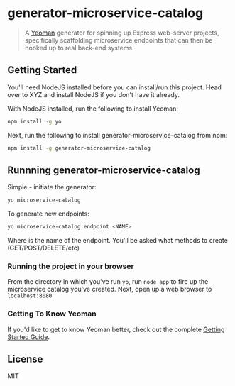 # generator-microservice-catalog

> A [Yeoman](http://yeoman.io) generator for spinning up Express web-server projects, specifically scaffolding microservice endpoints that can then be hooked up to real back-end systems.

## Getting Started

You'll need NodeJS installed before you can install/run this project. Head over to XYZ and install NodeJS if you don't have it already.

With NodeJS installed, run the following to install Yeoman:

```bash
npm install -g yo
```

Next, run the following to install generator-microservice-catalog from npm:

```bash
npm install -g generator-microservice-catalog
```

## Runnning generator-microservice-catalog

Simple - initiate the generator:

```bash
yo microservice-catalog
```

To generate new endpoints:

```bash
yo microservice-catalog:endpoint <NAME>
```

Where <NAME> is the name of the endpoint. You'll be asked what methods to create (GET/POST/DELETE/etc)

### Running the project in your browser

From the directory in which you've run `yo`, run `node app` to fire up the microservice catalog you've created. Next, open up a web browser to `localhost:8080`

### Getting To Know Yeoman

If you'd like to get to know Yeoman better, check out the complete [Getting Started Guide](https://github.com/yeoman/yeoman/wiki/Getting-Started).

## License

MIT
